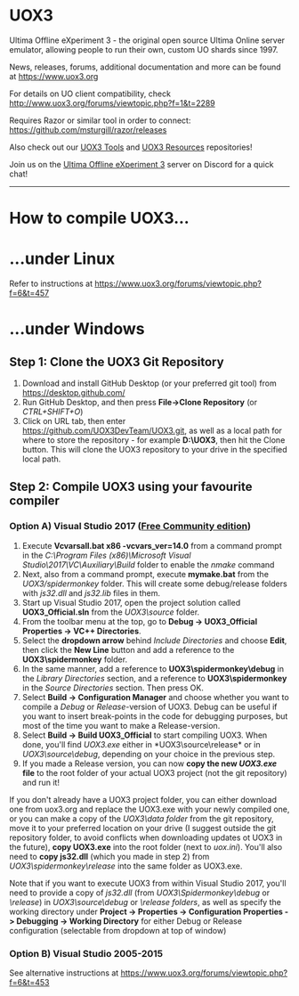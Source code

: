 # UOX3
Ultima Offline eXperiment 3 - the original open source Ultima Online server emulator, allowing people to run their own, custom UO shards since 1997.

News, releases, forums, additional documentation and more can be found at https://www.uox3.org

For details on UO client compatibility, check http://www.uox3.org/forums/viewtopic.php?f=1&t=2289

Requires Razor or similar tool in order to connect: https://github.com/msturgill/razor/releases

Also check out our [UOX3 Tools](https://github.com/UOX3DevTeam/UOX3-Tools) and [UOX3 Resources](https://github.com/UOX3DevTeam/UOX3-Resources) repositories!

Join us on the [Ultima Offline eXperiment 3](https://discord.gg/uBAXxhF) server on Discord for a quick chat!

---

# How to compile UOX3...
# ...under Linux
Refer to instructions at https://www.uox3.org/forums/viewtopic.php?f=6&t=457

# ...under Windows
## Step 1: Clone the UOX3 Git Repository
1) Download and install GitHub Desktop (or your preferred git tool) from https://desktop.github.com/
2) Run GitHub Desktop, and then press **File->Clone Repository** (or *CTRL+SHIFT+O*)
3) Click on URL tab, then enter https://github.com/UOX3DevTeam/UOX3.git, as well as a local path for where to store the repository - for example **D:\UOX3**, then hit the Clone button. This will clone the UOX3 repository to your drive in the specified local path.

## Step 2: Compile UOX3 using your favourite compiler
### Option A) Visual Studio 2017 ([Free Community edition](https://visualstudio.microsoft.com/downloads/))
1) Execute **Vcvarsall.bat x86 -vcvars_ver=14.0** from a command prompt in the *C:\Program Files (x86)\Microsoft Visual Studio\2017\VC\Auxiliary\Build* folder to enable the *nmake* command
2) Next, also from a command prompt, execute **mymake.bat** from the *UOX3/spidermonkey* folder. This will create some debug/release folders with *js32.dll* and *js32.lib* files in them.
3) Start up Visual Studio 2017, open the project solution called **UOX3_Official.sln** from the *UOX3\source* folder.
4) From the toolbar menu at the top, go to **Debug -> UOX3_Official Properties -> VC++ Directories**.
5) Select the **dropdown arrow** behind *Include Directories* and choose **Edit**, then click the **New Line** button and add a reference to the **UOX3\spidermonkey** folder.
6) In the same manner, add a reference to **UOX3\spidermonkey\debug** in the *Library Directories* section, and a reference to **UOX3\spidermonkey** in the *Source Directories* section. Then press OK.
7) Select **Build -> Configuration Manager** and choose whether you want to compile a *Debug* or *Release*-version of UOX3. Debug can be useful if you want to insert break-points in the code for debugging purposes, but most of the time you want to make a Release-version.
8) Select **Build -> Build UOX3_Official** to start compiling UOX3. When done, you'll find *UOX3.exe* either in *UOX3\source\release\* or in *UOX3\source\debug*, depending on your choice in the previous step.
9) If you made a Release version, you can now **copy the new *UOX3.exe* file** to the root folder of your actual UOX3 project (not the git repository) and run it!

If you don't already have a UOX3 project folder, you can either download one from uox3.org and replace the UOX3.exe with your newly compiled one, or you can make a copy of the *UOX3\data folder* from the git repository, move it to your preferred location on your drive (I suggest outside the git repository folder, to avoid conflicts when downloading updates ot UOX3 in the future), **copy UOX3.exe** into the root folder (next to *uox.ini*). You'll also need to **copy js32.dll** (which you made in step 2) from *UOX3\spidermonkey\release* into the same folder as UOX3.exe.

Note that if you want to execute UOX3 from within Visual Studio 2017, you'll need to provide a copy of *js32.dll* (from *UOX3\Spidermonkey\debug* or *\release*) in *UOX3\source\debug* or *\release folders*, as well as specify the working directory under **Project -> Properties -> Configuration Properties -> Debugging -> Working Directory** for either Debug or Release configuration (selectable from dropdown at top of window)

### Option B) Visual Studio 2005-2015
See alternative instructions at https://www.uox3.org/forums/viewtopic.php?f=6&t=453
